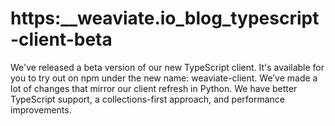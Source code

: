 # https:\_\_weaviate.io_blog_typescript-client-beta

We've released a beta version of our new TypeScript client. It's available for you to try out on npm under the new name: weaviate-client. We’ve made a lot of changes that mirror our client refresh in Python. We have better TypeScript support, a collections-first approach, and performance improvements.
